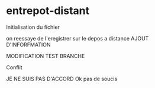 # entrepot-distant
Initialisation du fichier

on reessaye de l'eregistrer sur le depos a distance
AJOUT D'INFORFMATION

MODIFICATION TEST BRANCHE

Conflit

JE NE SUIS PAS D'ACCORD
Ok pas de soucis
